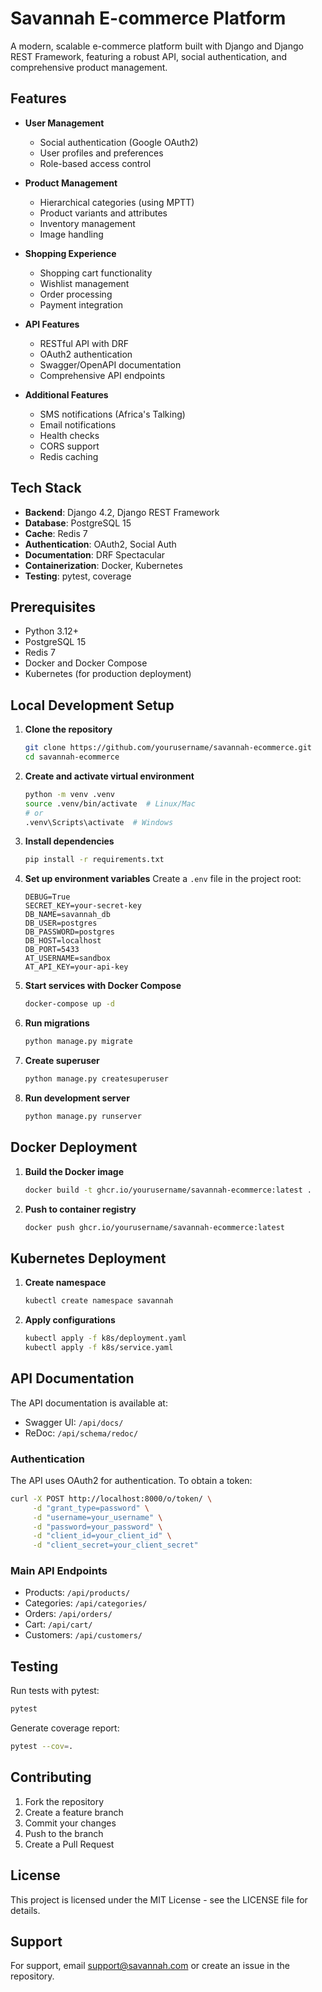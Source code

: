 # Savannah E-commerce Platform

A modern, scalable e-commerce platform built with Django and Django REST Framework, featuring a robust API, social authentication, and comprehensive product management.

## Features

- **User Management**
  - Social authentication (Google OAuth2)
  - User profiles and preferences
  - Role-based access control

- **Product Management**
  - Hierarchical categories (using MPTT)
  - Product variants and attributes
  - Inventory management
  - Image handling

- **Shopping Experience**
  - Shopping cart functionality
  - Wishlist management
  - Order processing
  - Payment integration

- **API Features**
  - RESTful API with DRF
  - OAuth2 authentication
  - Swagger/OpenAPI documentation
  - Comprehensive API endpoints

- **Additional Features**
  - SMS notifications (Africa's Talking)
  - Email notifications
  - Health checks
  - CORS support
  - Redis caching

## Tech Stack

- **Backend**: Django 4.2, Django REST Framework
- **Database**: PostgreSQL 15
- **Cache**: Redis 7
- **Authentication**: OAuth2, Social Auth
- **Documentation**: DRF Spectacular
- **Containerization**: Docker, Kubernetes
- **Testing**: pytest, coverage

## Prerequisites

- Python 3.12+
- PostgreSQL 15
- Redis 7
- Docker and Docker Compose
- Kubernetes (for production deployment)

## Local Development Setup

1. **Clone the repository**
   ```bash
   git clone https://github.com/yourusername/savannah-ecommerce.git
   cd savannah-ecommerce
   ```

2. **Create and activate virtual environment**
   ```bash
   python -m venv .venv
   source .venv/bin/activate  # Linux/Mac
   # or
   .venv\Scripts\activate  # Windows
   ```

3. **Install dependencies**
   ```bash
   pip install -r requirements.txt
   ```

4. **Set up environment variables**
   Create a `.env` file in the project root:
   ```
   DEBUG=True
   SECRET_KEY=your-secret-key
   DB_NAME=savannah_db
   DB_USER=postgres
   DB_PASSWORD=postgres
   DB_HOST=localhost
   DB_PORT=5433
   AT_USERNAME=sandbox
   AT_API_KEY=your-api-key
   ```

5. **Start services with Docker Compose**
   ```bash
   docker-compose up -d
   ```

6. **Run migrations**
   ```bash
   python manage.py migrate
   ```

7. **Create superuser**
   ```bash
   python manage.py createsuperuser
   ```

8. **Run development server**
   ```bash
   python manage.py runserver
   ```

## Docker Deployment

1. **Build the Docker image**
   ```bash
   docker build -t ghcr.io/yourusername/savannah-ecommerce:latest .
   ```

2. **Push to container registry**
   ```bash
   docker push ghcr.io/yourusername/savannah-ecommerce:latest
   ```

## Kubernetes Deployment

1. **Create namespace**
   ```bash
   kubectl create namespace savannah
   ```

2. **Apply configurations**
   ```bash
   kubectl apply -f k8s/deployment.yaml
   kubectl apply -f k8s/service.yaml
   ```

## API Documentation

The API documentation is available at:
- Swagger UI: `/api/docs/`
- ReDoc: `/api/schema/redoc/`

### Authentication

The API uses OAuth2 for authentication. To obtain a token:

```bash
curl -X POST http://localhost:8000/o/token/ \
     -d "grant_type=password" \
     -d "username=your_username" \
     -d "password=your_password" \
     -d "client_id=your_client_id" \
     -d "client_secret=your_client_secret"
```

### Main API Endpoints

- Products: `/api/products/`
- Categories: `/api/categories/`
- Orders: `/api/orders/`
- Cart: `/api/cart/`
- Customers: `/api/customers/`

## Testing

Run tests with pytest:
```bash
pytest
```

Generate coverage report:
```bash
pytest --cov=.
```

## Contributing

1. Fork the repository
2. Create a feature branch
3. Commit your changes
4. Push to the branch
5. Create a Pull Request

## License

This project is licensed under the MIT License - see the LICENSE file for details.

## Support

For support, email support@savannah.com or create an issue in the repository.
